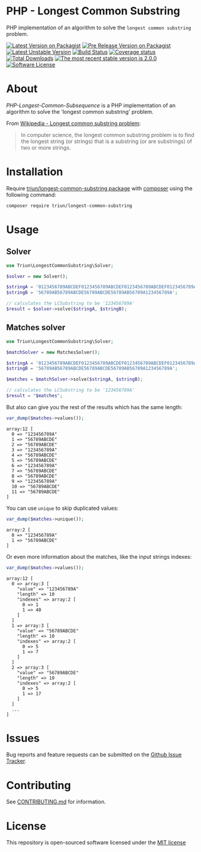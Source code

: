 PHP - Longest Common Substring
==============================

PHP implementation of an algorithm to solve the `longest common substring` problem.

[![Latest Version on Packagist][ico-version]][link-packagist]
[![Pre Release Version on Packagist][ico-pre-release]][link-packagist]
[![Latest Unstable Version][ico-unstable]][link-packagist]
[![Build Status][ico-travis]][link-travis]
[![Coverage status][ico-codecov]][link-codecov]
[![Total Downloads][ico-downloads]][link-downloads]
[![The most recent stable version is 2.0.0][ico-semver]][link-semver]
[![Software License][ico-license]](LICENSE.md)

# About

*PHP-Longest-Common-Subsequence* is a PHP implementation of an algorithm to solve the 'longest common substring' problem.

From [Wikipedia - Longest common substring problem](https://en.wikipedia.org/wiki/Longest_common_substring_problem):

> In computer science, the longest common substring problem is to find the longest string (or strings) that is a
> substring (or are substrings) of two or more strings.

# Installation

Require [triun/longest-common-substring package](https://packagist.org/packages/triun/longest-common-substring) with [composer](http://getcomposer.org/)
using the following command:

```bash
composer require triun/longest-common-substring
```

# Usage

## Solver

```php
use Triun\LongestCommonSubstring\Solver;

$solver = new Solver();

$stringA = '0123456789ABCDEF0123456789ABCDEF0123456789ABCDEF0123456789ABCDEF';
$stringB = '56789AB56789ABCDE56789ABCDE56789AB56789A123456789A';

// calculates the LCSubstring to be '123456789A'
$result = $solver->solve($stringA, $stringB);
```

## Matches solver

```php
use Triun\LongestCommonSubstring\Solver;

$matchSolver = new MatchesSolver();

$stringA = '0123456789ABCDEF0123456789ABCDEF0123456789ABCDEF0123456789ABCDEF';
$stringB = '56789AB56789ABCDE56789ABCDE56789AB56789A123456789A';

$matches = $matchSolver->solve($stringA, $stringB);

// calculates the LCSubstring to be '123456789A'
$result = "$matches";
```


But also can give you the rest of the results which has the same length:

```php
var_dump($matches->values());
```

```
array:12 [
  0 => "123456789A"
  1 => "56789ABCDE"
  2 => "56789ABCDE"
  3 => "123456789A"
  4 => "56789ABCDE"
  5 => "56789ABCDE"
  6 => "123456789A"
  7 => "56789ABCDE"
  8 => "56789ABCDE"
  9 => "123456789A"
  10 => "56789ABCDE"
  11 => "56789ABCDE"
]
```

You can use `unique` to skip duplicated values:

```php
var_dump($matches->unique());
```

```
array:2 [
  0 => "123456789A"
  1 => "56789ABCDE"
]
```

Or even more information about the matches, like the input strings indexes:

```php
var_dump($matches->values());
```

```
array:12 [
  0 => array:3 [
    "value" => "123456789A"
    "length" => 10
    "indexes" => array:2 [
      0 => 1
      1 => 40
    ]
  ]
  1 => array:3 [
    "value" => "56789ABCDE"
    "length" => 10
    "indexes" => array:2 [
      0 => 5
      1 => 7
    ]
  ]
  2 => array:3 [
    "value" => "56789ABCDE"
    "length" => 10
    "indexes" => array:2 [
      0 => 5
      1 => 17
    ]
  ]
  ...
]
```

# Issues
   
Bug reports and feature requests can be submitted on the
[Github Issue Tracker](https://github.com/Triun/PHP-Longest-Common-Substring/issues).

# Contributing

See [CONTRIBUTING.md](CONTRIBUTING.md) for information.

# License

This repository is open-sourced software licensed under the [MIT license](http://opensource.org/licenses/MIT)

<!-- References -->

[ico-version]: https://img.shields.io/packagist/v/triun/longest-common-substring.svg
[ico-pre-release]: https://img.shields.io/packagist/vpre/triun/longest-common-substring.svg
[ico-license]: https://img.shields.io/badge/license-MIT-brightgreen.svg?style=flat-square
[ico-travis]: https://travis-ci.org/Triun/PHP-Longest-Common-Substring.svg?branch=master
[ico-code-quality]: https://img.shields.io/scrutinizer/g/triun/longest-common-substring.svg?style=flat-square
[ico-downloads]: https://img.shields.io/packagist/dt/triun/longest-common-substring.svg?style=flat-square
[ico-unstable]: https://poser.pugx.org/triun/longest-common-substring/v/unstable
[ico-coveralls]: https://coveralls.io/repos/github/Triun/PHP-Longest-Common-Substring/badge.svg?branch=master "Current test coverage for the develop branch"
[ico-codecov]: https://codecov.io/gh/Triun/PHP-Longest-Common-Substring/branch/master/graph/badge.svg
[ico-semver]: http://img.shields.io/:semver-2.0.0-brightgreen.svg "This project uses semantic versioning"

[link-packagist]: https://packagist.org/packages/triun/longest-common-substring
[link-travis]: https://travis-ci.org/Triun/PHP-Longest-Common-Substring
[link-downloads]: https://packagist.org/packages/triun/longest-common-substring
[link-author]: https://github.com/Triun
[link-coveralls]: https://coveralls.io/github/Triun/PHP-Longest-Common-Substring?branch=master
[link-codecov]: https://codecov.io/gh/Triun/PHP-Longest-Common-Substring
[link-semver]: http://semver.org/